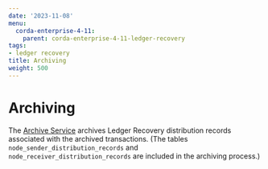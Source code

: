 ```yaml
---
date: '2023-11-08'
menu:
  corda-enterprise-4-11:
    parent: corda-enterprise-4-11-ledger-recovery
tags:
- ledger recovery
title: Archiving
weight: 500
---
```


# Archiving

The [Archive Service](../../../../tools/archiving-service/archiving-service-index.md) archives Ledger Recovery distribution
records associated with the archived transactions. (The tables `node_sender_distribution_records` and `node_receiver_distribution_records`
are included in the archiving process.)

